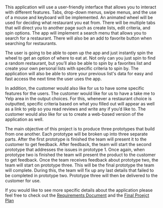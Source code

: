 This application will use a user-friendly interface that allows you to interact with
different features. Tabs, drop-down menus, swipe menus, and the use of a mouse
and keyboard will be implemented. An animated wheel will be used for deciding
what restaurant you eat from. There will be multiple tabs that will direct you to
another page such as create lists, edit criteria, and spin options. The app will
implement a search menu that allows you to search for a restaurant. There will also
be an add to favorite button when searching for restaurants.

The user is going to be able to open up the app and just instantly spin the wheel to
get an option of where to eat at. Not only can you just spin to find a random
restaurant, but you’ll also be able to spin by a favorites list and create your own
personal lists with specific criteria to spin by. The application will also be able to
store your previous list's data for easy and fast access the next time the user uses
the app.

In addition, the customer would also like for us to have some specific features for
the users. The customer would like for us to have a take me to Yelp area in the
output choices. For this, whenever a restaurant choice is outputted, specific criteria
based on what you filled out will appear as well as a link to yelp so you read
reviews and write any if you’d like to. The customer would also like for us to
create a web-based version of the application as well.

The main objective of this project is to produce three prototypes that build from
one another. Each prototype will be broken up into three separate parts. After the
first prototype is finished the team will present it to the customer to get feedback.
After feedback, the team will start the second prototype that addresses the issues in
prototype 1. Once again, when prototype two is finished the team will present the
product to the customer to get feedback. Once the team receives feedback about
prototype two, the team will start on prototype three. This will be the final
prototype the team will complete. During this, the team will fix up any last details
that failed to be completed in prototype two. Prototype three will then be delivered
to the customer for use.

If you would like to see more specific details about the application please feel free to check out the [Requirements Document]() and the [Final Proejct Plan]()
